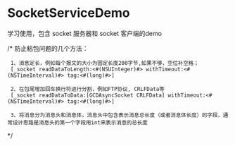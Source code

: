 # SocketServiceDemo
学习使用，包含 socket 服务器和 socket 客户端的demo


/*
     防止粘包问题的几个方法：
     
     1、消息定长，例如每个报文的大小为固定长度200字节,如果不够，空位补空格；
     [_socket readDataToLength:<#(NSUInteger)#> withTimeout:<#(NSTimeInterval)#> tag:<#(long)#>]
     
     2、在包尾增加回车换行符进行分割，例如FTP协议, CRLFData等
     [_socket readDataToData:[GCDAsyncSocket CRLFData] withTimeout:<#(NSTimeInterval)#> tag:<#(long)#>]
     
     3、将消息分为消息头和消息体，消息头中包含表示消息总长度（或者消息体长度）的字段，通常设计思路是消息头的第一个字段用int来表示消息的总长度
*/
     
     
